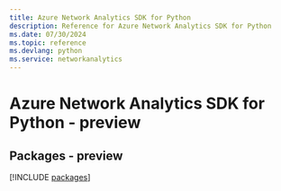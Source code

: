 ```yaml
---
title: Azure Network Analytics SDK for Python
description: Reference for Azure Network Analytics SDK for Python
ms.date: 07/30/2024
ms.topic: reference
ms.devlang: python
ms.service: networkanalytics
---
```

# Azure Network Analytics SDK for Python - preview
## Packages - preview
[!INCLUDE [packages](network-analytics-index.md)]
